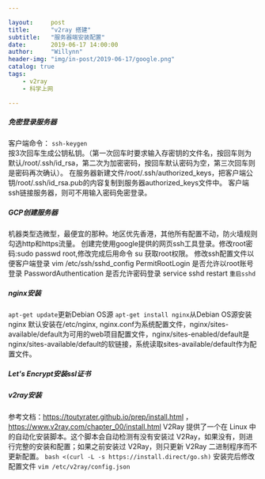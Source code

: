 ```yaml
---

layout:     post
title:      "v2ray 搭建"
subtitle:   "服务器端安装配置"
date:       2019-06-17 14:00:00
author:     "Willynn"
header-img: "img/in-post/2019-06-17/google.png"
catalog: true
tags:
    - v2ray
    - 科学上网

---
```




##### 免密登录服务器
客户端命令： `ssh-keygen`<br>
按3次回车生成公钥私钥。（第一次回车时要求输入存密钥的文件名，按回车则为默认/root/.ssh/id_rsa，第二次为加密密码，按回车默认密码为空，第三次回车则是密码再次确认）。
在服务器新建文件/root/.ssh/authorized_keys，把客户端公钥/root/.ssh/id_rsa.pub的内容复制到服务器authorized_keys文件中。
客户端ssh链接服务器，则可不用输入密码免密登录。

##### GCP创建服务器
机器类型选微型，最便宜的那种。地区优先香港，其他所有配置不动，防火墙规则勾选http和https流量。
创建完使用google提供的网页ssh工具登录。修改root密码:sudo passwd root,修改完成后用命令 su  获取root权限。
修改ssh配置文件以便客户端登录
vim /etc/ssh/sshd_config
PermitRootLogin 是否允许以root账号登录
PasswordAuthentication 是否允许密码登录
service sshd restart `重启sshd`

##### nginx安装
```apt-get update```更新Debian OS源
```apt-get install nginx```从Debian OS源安装nginx
默认安装在/etc/nginx, nginx.conf为系统配置文件，nginx/sites-available/default为可用的web项目配置文件，nginx/sites-enabled/default是nginx/sites-available/default的软链接，系统读取sites-available/default作为配置文件。

##### Let's Encrypt安装ssl证书


##### v2ray安装
参考文档：https://toutyrater.github.io/prep/install.html ， https://www.v2ray.com/chapter_00/install.html 
V2Ray 提供了一个在 Linux 中的自动化安装脚本。这个脚本会自动检测有没有安装过 V2Ray，如果没有，则进行完整的安装和配置；如果之前安装过 V2Ray，则只更新 V2Ray 二进制程序而不更新配置。
```bash <(curl -L -s https://install.direct/go.sh)``` 
安装完后修改配置文件 ```vim /etc/v2ray/config.json``` 



